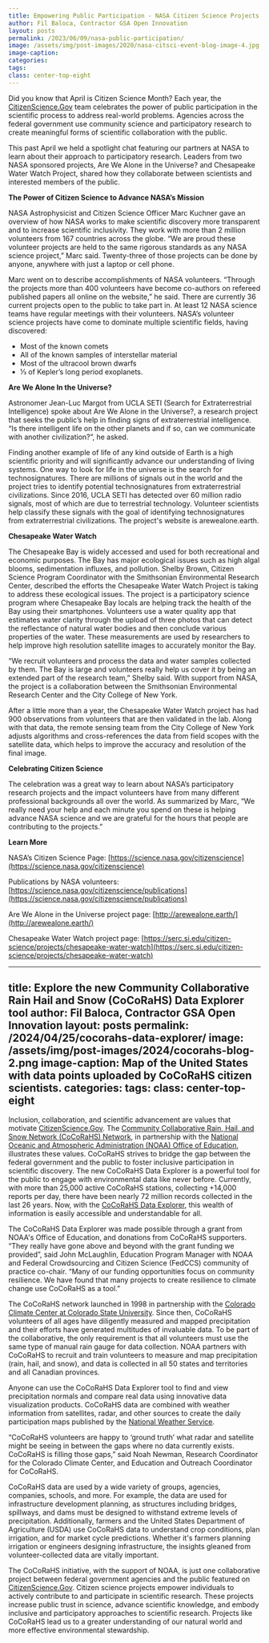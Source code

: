 ```yaml
---
title: Empowering Public Participation - NASA Citizen Science Projects Propel Discovery
author: Fil Baloca, Contractor GSA Open Innovation
layout: posts
permalink: /2023/06/09/nasa-public-participation/
image: /assets/img/post-images/2020/nasa-citsci-event-blog-image-4.jpg
image-caption: 
categories:
tags:
class: center-top-eight
---
```



Did you know that April is Citizen Science Month? Each year, the [CitizenScience.Gov](www.citizenscience.gov) team celebrates the power of public participation in the scientific process to address real-world problems. Agencies across the federal government use community science and participatory research to create meaningful forms of scientific collaboration with the public.

This past April we held a spotlight chat featuring our partners at NASA to learn about their approach to participatory research. Leaders from two NASA sponsored projects, Are We Alone in the Universe? and Chesapeake Water Watch Project, shared how they collaborate between scientists and interested members of the public. 

**The Power of Citizen Science to Advance NASA’s Mission**

NASA Astrophysicist and Citizen Science Officer Marc Kuchner gave an overview of how NASA works to make scientific discovery more transparent and to increase scientific inclusivity. They work with more than 2 million volunteers from 167 countries across the globe. “We are proud these volunteer projects are held to the same rigorous standards as any NASA science project,” Marc said. Twenty-three of those projects can be done by anyone, anywhere with just a laptop or cell phone. 

Marc went on to describe accomplishments of NASA volunteers. “Through the projects more than 400 volunteers have become co-authors on refereed published papers all online on the website,” he said. There are currently 36 current projects open to the public to take part in. At least 12 NASA science teams have regular meetings with their volunteers. NASA’s volunteer science projects have come to dominate multiple scientific fields, having discovered:
* Most of the known comets
* All of the known samples of interstellar material
* Most of the ultracool brown dwarfs
* ⅓ of Kepler’s long period exoplanets.

**Are We Alone In the Universe?**

Astronomer Jean-Luc Margot from UCLA SETI (Search for Extraterrestrial Intelligence) spoke about Are We Alone in the Universe?, a research project that seeks the public’s help in finding signs of extraterrestrial intelligence. “Is there intelligent life on the other planets and if so, can we communicate with another civilization?”, he asked. 

Finding another example of life of any kind outside of Earth is a high scientific priority and will significantly advance our understanding of living systems. One way to look for life in the universe is the search for technosignatures. There are millions of signals out in the world and the project tries to identify potential technosignatures from extraterrestrial civilizations. Since 2016, UCLA SETI has detected over 60 million radio signals, most of which are due to terrestrial technology. Volunteer scientists help classify these signals with the goal of identifying technosignatures from extraterrestrial civilizations. The project's website is arewealone.earth.

**Chesapeake Water Watch**

The Chesapeake Bay is widely accessed and used for both recreational and economic purposes. The Bay has major ecological issues such as high algal blooms, sedimentation influxes, and pollution. Shelby Brown, Citizen Science Program Coordinator with the Smithsonian Environmental Research Center, described the efforts the Chesapeake Water Watch Project is taking to address these ecological issues. The project is a participatory science program where Chesapeake Bay locals are helping track the health of the Bay using their smartphones. Volunteers use a water quality app that estimates water clarity through the upload of three photos that can detect the reflectance of natural water bodies and then conclude various properties of the water. These measurements are used by researchers to help improve high resolution satellite images to accurately monitor the Bay. 

“We recruit volunteers and process the data and water samples collected by them. The Bay is large and volunteers really help us cover it by being an extended part of the research team,” Shelby said. With support from NASA, the project is a collaboration between the Smithsonian Environmental Research Center and the City College of New York.

After a little more than a year, the Chesapeake Water Watch project has had 900 observations from volunteers that are then validated in the lab. Along with that data, the remote sensing team from the City College of New York adjusts algorithms and cross-references the data from field scopes with the satellite data, which helps to improve the accuracy and resolution of the final image.

**Celebrating Citizen Science**

The celebration was a great way to learn about NASA’s participatory research projects and the impact volunteers have from many different professional backgrounds all over the world. As summarized by Marc, “We really need your help and each minute you spend on these is helping advance NASA science and we are grateful for the hours that people are contributing to the projects.”

**Learn More**

NASA’s Citizen Science Page: [https://science.nasa.gov/citizenscience](https://science.nasa.gov/citizenscience)

Publications by NASA volunteers: [https://science.nasa.gov/citizenscience/publications](https://science.nasa.gov/citizenscience/publications)

Are We Alone in the Universe project page: [http://arewealone.earth/](http://arewealone.earth/)

Chesapeake Water Watch project page: [https://serc.si.edu/citizen-science/projects/chesapeake-water-watch](https://serc.si.edu/citizen-science/projects/chesapeake-water-watch)







---
title: Explore the new Community Collaborative Rain Hail and Snow (CoCoRaHS) Data Explorer tool
author: Fil Baloca, Contractor GSA Open Innovation
layout: posts
permalink: /2024/04/25/cocorahs-data-explorer/
image: /assets/img/post-images/2024/cocorahs-blog-2.png
image-caption: Map of the United States with data points uploaded by CoCoRaHS citizen scientists.
categories:
tags:
class: center-top-eight
---

Inclusion, collaboration, and scientific advancement are values that motivate [CitizenScience.Gov](www.citizenscience.gov). The [Community Collaborative Rain, Hail, and Snow Network (CoCoRaHS) Network](https://www.citizenscience.gov/catalog/81/#), in partnership with the [National Oceanic and Atmospheric Administration (NOAA) Office of Education](https://www.noaa.gov/office-education), illustrates these values. CoCoRaHS strives to bridge the gap between the federal government and the public to foster inclusive participation in scientific discovery. The new CoCoRaHS Data Explorer is a powerful tool for the public to engage with environmental data like never before. Currently, with more than 25,000 active CoCoRaHS stations, collecting +14,000 reports per day, there have been nearly 72 million records collected in the last 26 years. Now, with the [CoCoRaHS Data Explorer](https://dex.cocorahs.org/), this wealth of information is easily accessible and understandable for all. 

The CoCoRaHS Data Explorer was made possible through a grant from NOAA's Office of Education, and donations from CoCoRaHS supporters. “They really have gone above and beyond with the grant funding we provided”, said John McLaughlin, Education Program Manager with NOAA and Federal Crowdsourcing and Citizen Science (FedCCS) community of practice co-chair. “Many of our funding opportunities focus on community resilience. We have found that many projects to create resilience to climate change use CoCoRaHS as a tool.”
 
The CoCoRaHS network launched in 1998 in partnership with the [Colorado Climate Center at Colorado State University](https://climate.colostate.edu/). Since then, CoCoRaHS volunteers of all ages have diligently measured and mapped precipitation and their efforts have generated multitudes of invaluable data. To be part of the collaborative, the only requirement is that all volunteers must use the same type of manual rain gauge for data collection. NOAA partners with CoCoRaHS to recruit and train volunteers to measure and map precipitation (rain, hail, and snow), and data is collected in all 50 states and territories and all Canadian provinces. 

Anyone can use the CoCoRaHS Data Explorer tool to find and view precipitation normals and compare real data using innovative data visualization products. CoCoRaHS data are combined with weather information from satellites, radar, and other sources to create the daily participation maps published by the [National Weather Service](https://www.weather.gov/). 

“CoCoRaHS volunteers are happy to ‘ground truth’ what radar and satellite might be seeing in between the gaps where no data currently exists. CoCoRaHS is filling those gaps,” said Noah Newman, Research Coordinator for the Colorado Climate Center, and Education and Outreach Coordinator for CoCoRaHS.

CoCoRaHS data are used by a wide variety of groups, agencies, companies, schools, and more. For example, the data are used for infrastructure development planning, as structures including bridges, spillways, and dams must be designed to withstand extreme levels of precipitation. Additionally, farmers and the United States Department of Agriculture (USDA) use CoCoRaHS data to understand crop conditions, plan irrigation, and for market cycle predictions. Whether it's farmers planning irrigation or engineers designing infrastructure, the insights gleaned from volunteer-collected data are vitally important. 

The CoCoRaHS initiative, with the support of NOAA, is just one collaborative project between federal government agencies and the public featured on [CitizenScience.Gov](www.citizenscience.gov). Citizen science projects empower individuals to actively contribute to and participate in scientific research. These projects increase public trust in science, advance scientific knowledge, and embody inclusive and participatory approaches to scientific research. Projects like CoCoRaHS lead us to a greater understanding of our natural world and more effective environmental stewardship. 

